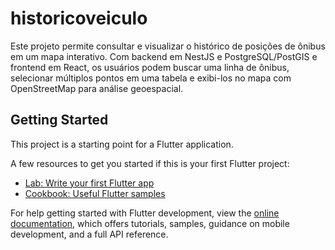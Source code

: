 # historicoveiculo

Este projeto permite consultar e visualizar o histórico de posições de ônibus em um mapa interativo. Com backend em NestJS e PostgreSQL/PostGIS e frontend em React, os usuários podem buscar uma linha de ônibus, selecionar múltiplos pontos em uma tabela e exibi-los no mapa com OpenStreetMap para análise geoespacial.

## Getting Started

This project is a starting point for a Flutter application.

A few resources to get you started if this is your first Flutter project:

- [Lab: Write your first Flutter app](https://docs.flutter.dev/get-started/codelab)
- [Cookbook: Useful Flutter samples](https://docs.flutter.dev/cookbook)

For help getting started with Flutter development, view the
[online documentation](https://docs.flutter.dev/), which offers tutorials,
samples, guidance on mobile development, and a full API reference.
